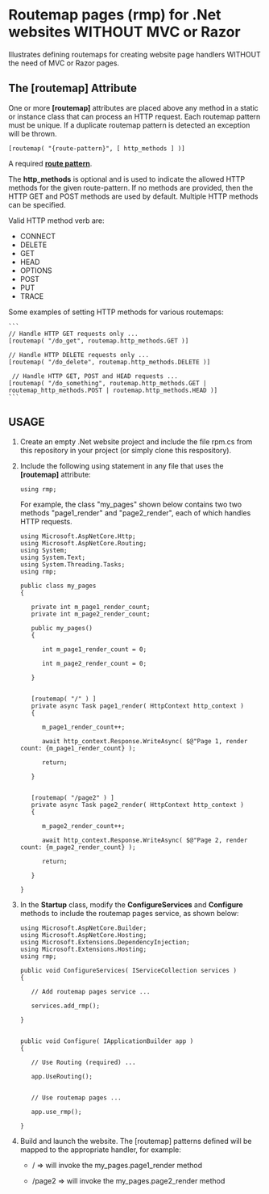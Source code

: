 # Routemap pages (rmp) for .Net websites WITHOUT MVC or Razor

Illustrates defining routemaps for creating website page handlers
WITHOUT the need of MVC or Razor pages.

## The [routemap] Attribute

One or more **[routemap]** attributes are placed above any method in 
a static or instance class that can process an HTTP request.  Each
routemap pattern must be unique.  If a duplicate routemap pattern is
detected an exception will be thrown.

```    
[routemap( "{route-pattern}", [ http_methods ] )]
```

A required **[route pattern](https://docs.microsoft.com/en-us/aspnet/core/fundamentals/routing?view=aspnetcore-5.0)**.

The **http_methods** is optional and is used to indicate the allowed HTTP methods for the given route-pattern.  If no 
methods are provided, then the HTTP GET and POST methods are used by default.  Multiple HTTP methods can be specified.

Valid HTTP method verb are:

- CONNECT
- DELETE
- GET
- HEAD
- OPTIONS
- POST
- PUT
- TRACE

Some examples of setting HTTP methods for various routemaps:
    
    ```    
    // Handle HTTP GET requests only ...
    [routemap( "/do_get", routemap.http_methods.GET )]
    
    // Handle HTTP DELETE requests only ...
    [routemap( "/do_delete", routemap.http_methods.DELETE )]
    
     // Handle HTTP GET, POST and HEAD requests ...
    [routemap( "/do_something", routemap.http_methods.GET | routemap_http_methods.POST | routemap.http_methods.HEAD )]
    ```
    
## USAGE

 1. Create an empty .Net website project and include
    the file rpm.cs from this repository in your project (or simply
    clone this respository).

 2. Include the following using statement in any 
    file that uses the **[routemap]** attribute:

    ```
    using rmp;
    ```

    For example, the class "my_pages" shown below contains
    two two methods "page1_render" and "page2_render", each
    of which handles HTTP requests.
    
    
    ```
    using Microsoft.AspNetCore.Http;
    using Microsoft.AspNetCore.Routing;
    using System;
    using System.Text;
    using System.Threading.Tasks;
    using rmp;

    public class my_pages
    {
      
       private int m_page1_render_count;
       private int m_page2_render_count;

       public my_pages()
       {

          int m_page1_render_count = 0;

          int m_page2_render_count = 0;

       }


       [routemap( "/" ) ]
       private async Task page1_render( HttpContext http_context )
       {

          m_page1_render_count++;

          await http_context.Response.WriteAsync( $@"Page 1, render count: {m_page1_render_count} );

          return;

       }


       [routemap( "/page2" ) ]
       private async Task page2_render( HttpContext http_context )
       {

          m_page2_render_count++;

          await http_context.Response.WriteAsync( $@"Page 2, render count: {m_page2_render_count} );

          return;

       }

    }
    ```

 3. In the **Startup** class, modify the **ConfigureServices** and
    **Configure** methods to include the routemap pages service, as
    shown below:

    ```
    using Microsoft.AspNetCore.Builder;
    using Microsoft.AspNetCore.Hosting;
    using Microsoft.Extensions.DependencyInjection;
    using Microsoft.Extensions.Hosting;
    using rmp;

    public void ConfigureServices( IServiceCollection services )
    {

       // Add routemap pages service ...

       services.add_rmp();

    }
    
    
    public void Configure( IApplicationBuilder app )
    {

       // Use Routing (required) ...

       app.UseRouting();


       // Use routemap pages ...

       app.use_rmp();

    }
    ```

4. Build and launch the website.  The [routemap] patterns
   defined will be mapped to the appropriate handler, for 
   example:

   - / => will invoke the my_pages.page1_render method

   - /page2 => will invoke the my_pages.page2_render method
